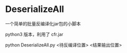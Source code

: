 # DeserializeAll
一个简单的批量反编译化jar包的小脚本

python3 版本，利用了 cfr.jar

python DeserializeAll.py <待反编译位置> <结果输出位置>
